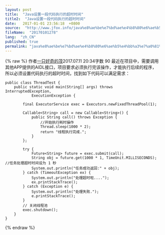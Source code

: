 ```yaml
---
layout: post
title:  "Java设置一段代码执行的超时时间"
title2:  "Java设置一段代码执行的超时时间"
date:   2017-01-01 23:56:18  +0800
source:  "http://www.jfox.info/java%e8%ae%be%e7%bd%ae%e4%b8%80%e6%ae%b5%e4%bb%a3%e7%a0%81%e6%89%a7%e8%a1%8c%e7%9a%84%e8%b6%85%e6%97%b6%e6%97%b6%e9%97%b4.html"
fileName:  "20170101278"
lang:  "zh_CN"
published: true
permalink: "java%e8%ae%be%e7%bd%ae%e4%b8%80%e6%ae%b5%e4%bb%a3%e7%a0%81%e6%89%a7%e8%a1%8c%e7%9a%84%e8%b6%85%e6%97%b6%e6%97%b6%e9%97%b4.html"
---
```

{% raw %}
作者[一只好奇的茂](/u/257a3ed73535)2017.07.11 20:34字数 90
最近在项目中，需要调用其他APP提供的AIDL接口，项目要求必须执行完该操作，才能执行后续的程序，所以必须设置代码执行的超时时间，找到如下代码可以满足需求：

    public class ThreadTest {
        public static void main(String[] args) throws InterruptedException,
                ExecutionException {
    
            final ExecutorService exec = Executors.newFixedThreadPool(1);
    
            Callable<String> call = new Callable<String>() {
                public String call() throws Exception {  
                    //开始执行耗时操作  
                    Thread.sleep(1000 * 2);
                    return "线程执行完成.";  
                }  
            };  
    
            try {  
                Future<String> future = exec.submit(call);
                String obj = future.get(1000 * 1, TimeUnit.MILLISECONDS); //任务处理超时时间设为 1 秒
                System.out.println("任务成功返回:" + obj);  
            } catch (TimeoutException ex) {  
                System.out.println("处理超时啦....");  
                ex.printStackTrace();  
            } catch (Exception e) {  
                System.out.println("处理失败.");  
                e.printStackTrace();  
            }  
            // 关闭线程池  
            exec.shutdown();  
        }  
    }
{% endraw %}